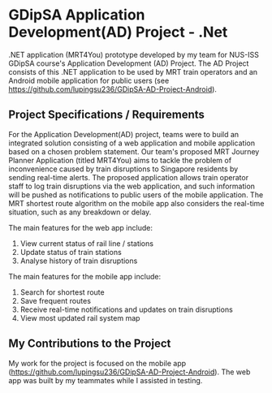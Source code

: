 # GDipSA Application Development(AD) Project - .Net
.NET application (MRT4You) prototype developed by my team for NUS-ISS GDipSA course's Application Development (AD) Project. The AD Project consists of this .NET application to be used by MRT train operators and an Android mobile application for public users (see https://github.com/lupingsu236/GDipSA-AD-Project-Android).

## Project Specifications / Requirements 
For the Application Development(AD) project, teams were to build an integrated solution consisting of a web application and mobile application based on a chosen problem statement. 
Our team's proposed MRT Journey Planner Application (titled MRT4You) aims to tackle the problem of inconvenience caused by train disruptions to Singapore residents by sending real-time alerts. 
The proposed application allows train operator staff to log train disruptions via the web application, and such information will be pushed as notifications to public users of the mobile application. 
The MRT shortest route algorithm on the mobile app also considers the real-time situation, such as any breakdown or delay.

The main features for the web app include: 
1. View current status of rail line / stations 
2. Update status of train stations 
3. Analyse history of train disruptions 

The main features for the mobile app include: 
1. Search for shortest route 
2. Save frequent routes
3. Receive real-time notifications and updates on train disruptions
4. View most updated rail system map 

## My Contributions to the Project
My work for the project is focused on the mobile app (https://github.com/lupingsu236/GDipSA-AD-Project-Android). The web app was built by my teammates while I assisted in testing. 

